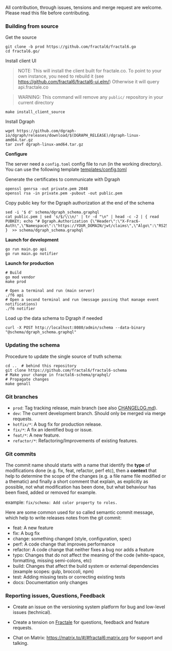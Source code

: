 All contribution, through issues, tensions and merge request are welcome.
Please read this file before contributing.

### Building from source

Get the source

    git clone -b prod https://github.com/fractal6/fractal6.go
    cd fractal6.go/

Install client UI

> NOTE: This will install the client built for fractale.co.
>       To point to your own instance, you need to rebuild it (see https://github.com/fractal6/fractal6-ui.elm/)
>       Otherwise it will query api.fractale.co

> WARNING: This command will remove any `public/` repository in your current directory

    make install_client_source


Install Dgraph

	wget https://github.com/dgraph-io/dgraph/releases/download/$(DGRAPH_RELEASE)/dgraph-linux-amd64.tar.gz
	tar zxvf dgraph-linux-amd64.tar.gz


**Configure**

The server need a `config.toml` config file to run (in the working directory). You can use the following template [templates/config.toml](templates/config.toml)

Generate the certificates to communicate with Dgraph

    openssl genrsa -out private.pem 2048
    openssl rsa -in private.pem -pubout -out public.pem

Copy public key for the Dgraph authorization at the end of the schema

    sed -i '$ d' schema/dgraph_schema.graphql
    cat public.pem | sed 's/$/\\\n/' | tr -d "\n" | head -c -2 | { read PUBKEY; echo "# Dgraph.Authorization {\"Header\":\"X-Frac6-Auth\",\"Namespace\":\"https://YOUR_DOMAIN/jwt/claims\",\"Algo\":\"RS256\",\"VerificationKey\":\"$PUBKEY\"}"; }  >> schema/dgraph_schema.graphql


**Launch for development**

	go run main.go api
	go run main.go notifier


**Launch for production**

    # Build
    go mod vendor
    make prod

    # Open a terminal and run (main server)
    ./f6 api
    # Open a second terminal and run (message passing that manage event notifications)
    ./f6 notifier


Load up the data schema to Dgraph if needed

    curl -X POST http://localhost:8080/admin/schema --data-binary "@schema/dgraph_schema.graphql"


### Updating the schema

Procedure to update the single source of truth schema:

    cd ..  # behind this repository
    git clone https://github.com/fractal6/fractal6-schema
    # Make your change in fractal6-schema/graphql/
    # Propagate changes
    make genall


### Git branches

- `prod`: Tag tracking release, main branch (see also [CHANGELOG.md](CHANGELOG.md)).
- `dev`: The current development branch. Should only be merged via merge requests.
- `hotfix/*`: A bug fix for production release.
- `fix/*`: A fix an identified bug or issue.
- `feat/*`: A new feature.
- `refactor/*`: Refactoring/Improvements of existing features.


### Git commits

The commit name should starts with a name that identify the **type** of modifications done (e.g. fix, feat, refactor, perf etc), then a **context** that help to determine the scope of the changes (e.g. a file name file modified or a thematic) and finally a short comment that explain, as explicitly as possible, not what modification has been done, but what behaviour has been fixed, added or removed for example.

example: `fix/schema: Add color property to roles.`

Here are some common used for so called semantic commit message, which help to write releases notes from the git commit:

- feat: A new feature
- fix: A bug fix
- change: something changed (style, configuration, spec)
- perf: A code change that improves performance
- refactor: A code change that neither fixes a bug nor adds a feature
- typo: Changes that do not affect the meaning of the code (white-space, formatting, missing semi-colons, etc)
- build: Changes that affect the build system or external dependencies (example scopes: gulp, broccoli, npm)
- test: Adding missing tests or correcting existing tests
- docs: Documentation only changes


### Reporting issues, Questions, Feedback

- Create an issue on the versioning system platform for bug and low-level issues (technical).

- Create a tension on [Fractale](https://fractale.co/o/f6) for questions, feedback and feature requests.

- Chat on Matrix: https://matrix.to/#/#fractal6:matrix.org for support and talking.


